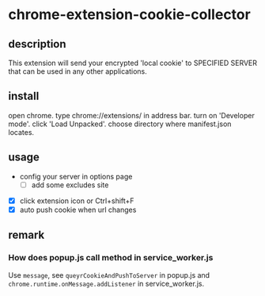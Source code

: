# chrome-extension-cookie-collector

## description

This extension will send your encrypted 'local cookie' to SPECIFIED SERVER that can be used in any other applications.

## install

open chrome.
type chrome://extensions/ in address bar.
turn on 'Developer mode'.
click 'Load Unpacked'.
choose directory where manifest.json locates.

## usage

- config your server in options page
  - [ ] add some excludes site
- [x] click extension icon or Ctrl+shift+F
- [x] auto push cookie when url changes

## remark

### How does popup.js call method in service_worker.js

Use `message`, see `queyrCookieAndPushToServer` in popup.js and `chrome.runtime.onMessage.addListener` in service_worker.js.
